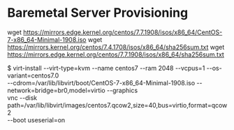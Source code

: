 # Baremetal Server Provisioning


wget https://mirrors.edge.kernel.org/centos/7.7.1908/isos/x86_64/CentOS-7-x86_64-Minimal-1908.iso
wget https://mirrors.kernel.org/centos/7.4.1708/isos/x86_64/sha256sum.txt
wget https://mirrors.edge.kernel.org/centos/7.7.1908/isos/x86_64/sha256sum.txt

$ virt-install --virt-type=kvm --name centos7 --ram 2048 --vcpus=1 --os-variant=centos7.0 \
--cdrom=/var/lib/libvirt/boot/CentOS-7-x86_64-Minimal-1908.iso --network=bridge=br0,model=virtio --graphics \
vnc --disk path=/var/lib/libvirt/images/centos7.qcow2,size=40,bus=virtio,format=qcow2 \
--boot useserial=on 
